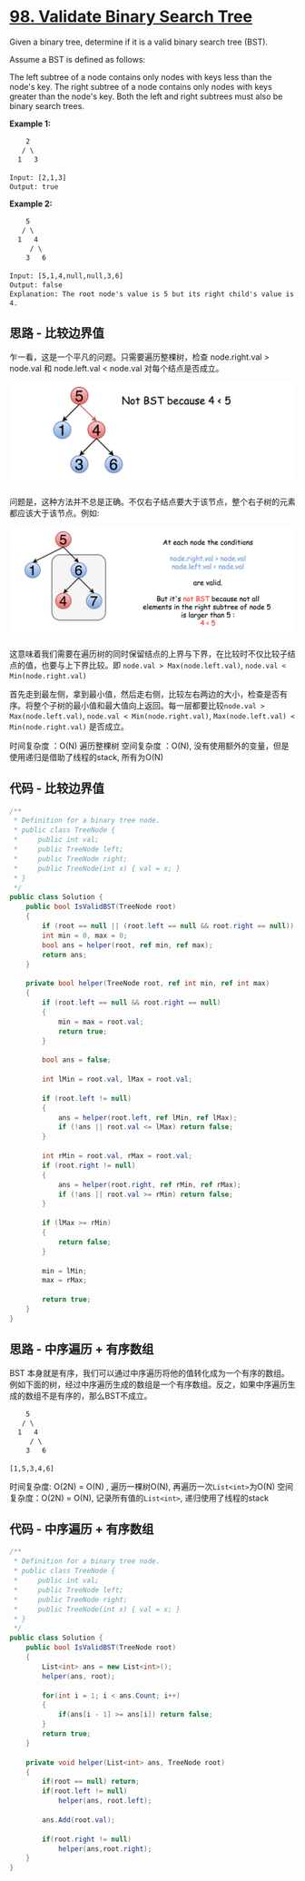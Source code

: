 # [98. Validate Binary Search Tree](https://leetcode.com/problems/validate-binary-search-tree/)

Given a binary tree, determine if it is a valid binary search tree (BST).

Assume a BST is defined as follows:

The left subtree of a node contains only nodes with keys less than the node's key.
The right subtree of a node contains only nodes with keys greater than the node's key.
Both the left and right subtrees must also be binary search trees.

**Example 1:**

```text
    2
   / \
  1   3

Input: [2,1,3]
Output: true
```

**Example 2:**

```text
    5
   / \
  1   4
     / \
    3   6

Input: [5,1,4,null,null,3,6]
Output: false
Explanation: The root node's value is 5 but its right child's value is 4.
```

## 思路 - 比较边界值

乍一看，这是一个平凡的问题。只需要遍历整棵树，检查 node.right.val > node.val 和 node.left.val < node.val 对每个结点是否成立。

![image](image/figure1.png)

问题是，这种方法并不总是正确。不仅右子结点要大于该节点，整个右子树的元素都应该大于该节点。例如:

![image](image/figure2.png)

这意味着我们需要在遍历树的同时保留结点的上界与下界，在比较时不仅比较子结点的值，也要与上下界比较。即 `node.val > Max(node.left.val)`, `node.val < Min(node.right.val)`

首先走到最左侧，拿到最小值，然后走右侧，比较左右两边的大小，检查是否有序。将整个子树的最小值和最大值向上返回。每一层都要比较`node.val > Max(node.left.val)`, `node.val < Min(node.right.val)`, `Max(node.left.val) < Min(node.right.val)` 是否成立。

时间复杂度 ：O(N) 遍历整棵树
空间复杂度 ：O(N), 没有使用额外的变量，但是使用递归是借助了线程的stack, 所有为O(N)

## 代码 - 比较边界值

```csharp
/**
 * Definition for a binary tree node.
 * public class TreeNode {
 *     public int val;
 *     public TreeNode left;
 *     public TreeNode right;
 *     public TreeNode(int x) { val = x; }
 * }
 */
public class Solution {
    public bool IsValidBST(TreeNode root)
    {
        if (root == null || (root.left == null && root.right == null)) return true;
        int min = 0, max = 0;
        bool ans = helper(root, ref min, ref max);
        return ans;
    }

    private bool helper(TreeNode root, ref int min, ref int max)
    {
        if (root.left == null && root.right == null)
        {
            min = max = root.val;
            return true;
        }

        bool ans = false;

        int lMin = root.val, lMax = root.val;

        if (root.left != null)
        {
            ans = helper(root.left, ref lMin, ref lMax);
            if (!ans || root.val <= lMax) return false;
        }

        int rMin = root.val, rMax = root.val;
        if (root.right != null)
        {
            ans = helper(root.right, ref rMin, ref rMax);
            if (!ans || root.val >= rMin) return false;
        }

        if (lMax >= rMin)
        {
            return false;
        }

        min = lMin;
        max = rMax;

        return true;
    }
}
```

## 思路 - 中序遍历 + 有序数组

BST 本身就是有序，我们可以通过中序遍历将他的值转化成为一个有序的数组。例如下面的树，经过中序遍历生成的数组是一个有序数组。反之，如果中序遍历生成的数组不是有序的，那么BST不成立。

```text
    5
   / \
  1   4
     / \
    3   6

[1,5,3,4,6]
```

时间复杂度: O(2N) = O(N) , 遍历一棵树O(N), 再遍历一次`List<int>`为O(N)
空间复杂度：O(2N) = O(N), 记录所有值的`List<int>`, 递归使用了线程的stack

## 代码 - 中序遍历 + 有序数组

```csharp
/**
 * Definition for a binary tree node.
 * public class TreeNode {
 *     public int val;
 *     public TreeNode left;
 *     public TreeNode right;
 *     public TreeNode(int x) { val = x; }
 * }
 */
public class Solution {
    public bool IsValidBST(TreeNode root)
    {
        List<int> ans = new List<int>();
        helper(ans, root);

        for(int i = 1; i < ans.Count; i++)
        {
            if(ans[i - 1] >= ans[i]) return false;
        }
        return true;
    }

    private void helper(List<int> ans, TreeNode root)
    {
        if(root == null) return;
        if(root.left != null)
            helper(ans, root.left);

        ans.Add(root.val);

        if(root.right != null)
            helper(ans,root.right);
    }
}
```
